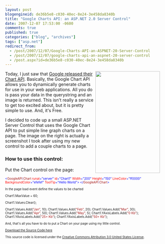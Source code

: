 ```yaml
---
layout: post
blogengineid: de36b5e8-c030-40ec-8e24-3e458da8340b
title: "Google Charts API: an ASP.NET 2.0 Server Control"
date: 2007-12-07 17:53:00 -0600
comments: true
published: true
categories: ["blog", "archives"]
tags: ["asp.net"]
redirect_from: 
  - /post/2007/12/07/Google-Charts-API-an-ASPNET-20-Server-Control
  - /post/2007/12/07/google-charts-api-an-aspnet-20-server-control
  - /post.aspx?id=de36b5e8-c030-40ec-8e24-3e458da8340b
---
```

<!-- more -->

<img style="width: 210px; height: 331px;" src="http://pietschsoft.net/download/blog/1429/SimpleASPNETGoogleChartAPIControl.png" border="0" alt="" width="210" height="331" align="right" />Today, I just saw that <a href="http://code.google.com/apis/chart">Google released their Chart API</a>. Basically, the Google Chart API allows you to dynamically generate charts for use in your web applications. All you do is pass your data in the querystring and an image is returned. This isn't really a service to get too excited about, but it is pretty simple to use. And, it's Free.

I decided to code up a small ASP.NET Server Control that uses the Google Chart API to put simple line graph charts on a page. The image on the right is actually a screenshot I took after using my new control to add a couple charts to a page.
<h3>How to use this control:</h3>

Put the Chart control on the page:

<span style="font-size: x-small;">

<span style="color: #0000ff; font-size: x-small;"><</span><span style="color: #a31515; font-size: x-small;">GoogleAPI</span><span style="color: #0000ff; font-size: x-small;">:</span><span style="color: #a31515; font-size: x-small;">Chart</span><span style="font-size: x-small;"> </span><span style="color: #ff0000; font-size: x-small;">runat</span><span style="color: #0000ff; font-size: x-small;">="server"</span><span style="font-size: x-small;"> </span><span style="color: #ff0000; font-size: x-small;">id</span><span style="color: #0000ff; font-size: x-small;">="Chart1"</span><span style="font-size: x-small;"> 
 </span><span style="color: #ff0000; font-size: x-small;">Width</span><span style="color: #0000ff; font-size: x-small;">="200"</span><span style="font-size: x-small;"> </span><span style="color: #ff0000; font-size: x-small;">Height</span><span style="color: #0000ff; font-size: x-small;">="150"</span><span style="font-size: x-small;"> </span><span style="color: #ff0000; font-size: x-small;">LineColor</span><span style="color: #0000ff; font-size: x-small;">="ff0000"
 </span><span style="color: #ff0000; font-size: x-small;">BackgroundColor</span><span style="color: #0000ff; font-size: x-small;">="efefef"
 </span><span style="color: #ff0000; font-size: x-small;">ToolTip</span><span style="color: #0000ff; font-size: x-small;">="Hello World">
 </span><span style="color: #0000ff; font-size: x-small;"></</span><span style="color: #a31515; font-size: x-small;">GoogleAPI</span><span style="color: #0000ff; font-size: x-small;">:</span><span style="color: #a31515; font-size: x-small;">Chart</span><span style="color: #0000ff; font-size: x-small;">></span>
</span>

In the page load event define the values to be charted

<span style="color: #0000ff; font-size: x-small;"><span style="font-size: x-small;">

Chart1.MaxValue = 60;
 
 Chart1.Values.Clear();
 
 Chart1.Values.Add(<span style="color: #a31515; font-size: x-small;">"Jan"</span><span style="font-size: x-small;">, 10);
 Chart1.Values.Add(</span><span style="color: #a31515; font-size: x-small;">"Feb"</span><span style="font-size: x-small;">, 20);
 Chart1.Values.Add(</span><span style="color: #a31515; font-size: x-small;">"Mar"</span><span style="font-size: x-small;">, 30);
 Chart1.Values.Add(</span><span style="color: #a31515; font-size: x-small;">"Apr"</span><span style="font-size: x-small;">, 50);
 Chart1.Values.Add(</span><span style="color: #a31515; font-size: x-small;">"May"</span><span style="font-size: x-small;">, 5);
 Chart1.YAxisLabels.Add(</span><span style="color: #a31515; font-size: x-small;">"0 Kb"</span><span style="font-size: x-small;">);
 Chart1.YAxisLabels.Add(</span><span style="color: #a31515; font-size: x-small;">"25+ Kb"</span><span style="font-size: x-small;">);
 Chart1.YAxisLabels.Add(</span><span style="color: #a31515; font-size: x-small;">"50+ Kb"</span><span style="font-size: x-small;">);</span>
</span></span>

And, that's all you have to do to put a Chart on your page using my little control.

<a href="/download/blog/1429/SimpleASPNETGoogleChartAPIControl.zip">Download the Source Code here</a>

This source code is licensed under the <a href="http://creativecommons.org/licenses/by/3.0/us/">Creative Commons Attribution 3.0 United States License</a>.
